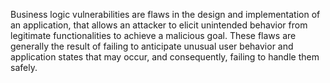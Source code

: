 Business logic vulnerabilities are flaws in the design and implementation of an application, that allows an attacker to elicit unintended behavior from legitimate functionalities to achieve a malicious goal. These flaws are generally the result of failing to anticipate unusual user behavior and application states that may occur, and consequently, failing to handle them safely.